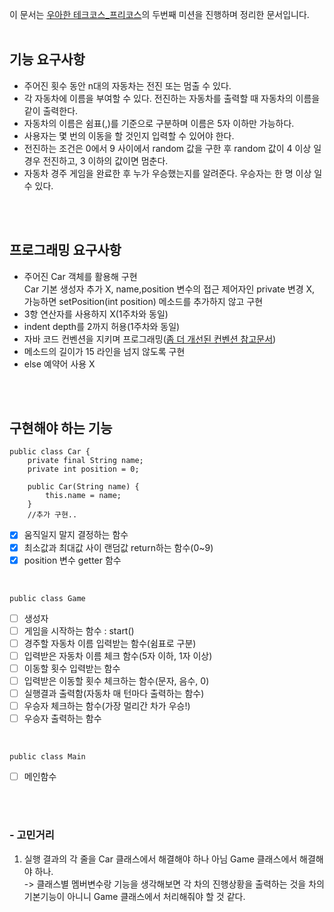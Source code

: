 이 문서는 [우아한 테크코스_프리코스](http://woowabros.github.io/techcourse/2019/10/14/woowacourse.html)의 두번째 미션을 진행하며 정리한 문서입니다.
<br>
<br>

## 기능 요구사항
- 주어진 횟수 동안 n대의 자동차는 전진 또는 멈출 수 있다.
- 각 자동차에 이름을 부여할 수 있다. 전진하는 자동차를 출력할 때 자동차의 이름을 같이 출력한다.
- 자동차의 이름은 쉼표(,)를 기준으로 구분하며 이름은 5자 이하만 가능하다.
- 사용자는 몇 번의 이동을 할 것인지 입력할 수 있어야 한다.
- 전진하는 조건은 0에서 9 사이에서 random 값을 구한 후 random 값이 4 이상 일 경우 전진하고, 3 이하의 값이면 멈춘다.
- 자동차 경주 게임을 완료한 후 누가 우승했는지를 알려준다. 우승자는 한 명 이상 일 수 있다.
<br>
<br>


## 프로그래밍 요구사항
- 주어진 Car 객체를 활용해 구현<br>
    Car 기본 생성자 추가 X, name,position 변수의 접근 제어자인 private 변경 X, 가능하면 setPosition(int position) 메소드를 추가하지 않고 구현
- 3항 연산자를 사용하지 X(1주차와 동일)
- indent depth를 2까지 허용(1주차와 동일)
- 자바 코드 컨벤션을 지키며 프로그래밍([좀 더 개선된 컨벤션 참고문서](https://naver.github.io/hackday-conventions-java/))
- 메소드의 길이가 15 라인을 넘지 않도록 구현
- else 예약어 사용 X
<br>
<br>

## 구현해야 하는 기능
```
public class Car {
    private final String name;
    private int position = 0;
    
    public Car(String name) {
        this.name = name;
    }
	//추가 구현..
```
- [x] 움직일지 말지 결정하는 함수
- [x] 최소값과 최대값 사이 랜덤값 return하는 함수(0~9)
- [x] position 변수 getter 함수

<br>

```
public class Game 
```
- [ ] 생성자
- [ ] 게임을 시작하는 함수 : start()
- [ ] 경주할 자동차 이름 입력받는 함수(쉼표로 구분)
- [ ] 입력받은 자동차 이름 체크 함수(5자 이하, 1자 이상)
- [ ] 이동할 횟수 입력받는 함수
- [ ] 입력받은 이동할 횟수 체크하는 함수(문자, 음수, 0)
- [ ] 실행결과 출력함(자동차 매 턴마다 출력하는 함수)
- [ ] 우승자 체크하는 함수(가장 멀리간 차가 우승!)
- [ ] 우승자 출력하는 함수

<br>

```
public class Main
```
- [ ] 메인함수

<br>
<br>

### - 고민거리
 1. 실행 결과의 각 줄을 Car 클래스에서 해결해야 하나 아님 Game 클래스에서 해결해야 하나.<br>
-> 클래스별 멤버변수랑 기능을 생각해보면 각 차의 진행상황을 출력하는 것을 차의 기본기능이 아니니 Game 클래스에서 처리해줘야 할 것 같다.

<br>
<br>
<br>
<br>